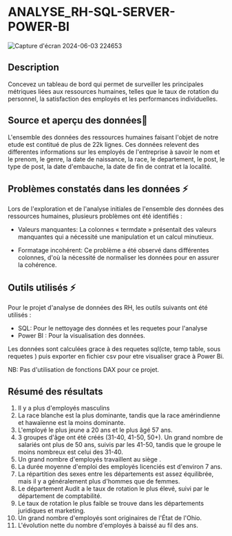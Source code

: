 # ANALYSE_RH-SQL-SERVER-POWER-BI
![Capture d'écran 2024-06-03 224653](https://github.com/AnalystDose/ANALYSE_RH-SQL-SERVER-POWER-BI/assets/169387833/4c6947e6-e5e5-4f5d-bb5f-1b4535173930)
## Description

Concevez un tableau de bord qui permet de surveiller les principales métriques liées aux ressources humaines, telles que le taux de rotation du personnel, la satisfaction des employés et les performances individuelles.

## Source et aperçu des données🚀
L'ensemble des données des ressources humaines faisant l'objet de notre etude est contitué de plus de 22k lignes.
Ces données relevent des differentes informations sur les employés de l'entreprise à savoir le nom et le prenom, le genre, la date de naissance, la race, le departement, le post, le type de post, la date d'embauche, la date de fin de contrat et la localité.

## Problèmes constatés dans les données ⚡
Lors de l'exploration et de l'analyse initiales de l'ensemble des données des ressources humaines, plusieurs problèmes ont été identifiés :

- Valeurs manquantes:  La colonnes « termdate »  présentait des valeurs manquantes qui a nécessité une manipulation et un calcul minutieux.

- Formatage incohérent: Ce problème a été observé dans différentes colonnes, d'où la nécessité de normaliser les données pour en assurer la cohérence.
 
## Outils utilisés ⚡

Pour le projet d'analyse de données des RH, les outils  suivants ont été utilisés :

- SQL: Pour le nettoyage des données et les requetes pour l'analyse 
- Power BI : Pour la visualisation des données.

Les données sont calculées grace à des requetes sql(cte, temp table, sous requetes ) puis exporter en fichier csv pour etre visualiser grace à Power Bi.

NB: Pas d'utilisation de fonctions DAX pour ce projet.


## Résumé des résultats

1. Il y a plus d'employés masculins
2. La race blanche est la plus dominante, tandis que la race amérindienne et hawaïenne est la moins dominante.
3. L'employé le plus jeune a 20 ans et le plus âgé 57 ans.
4. 3 groupes d'âge ont été créés (31-40, 41-50, 50+). Un grand nombre de salariés ont plus de 50 ans, suivis par les 41-50, tandis que le groupe le moins nombreux est celui des 31-40.
5. Un grand nombre d'employés travaillent au siège .
6. La durée moyenne d'emploi des employés licenciés est d'environ 7 ans.
7. La répartition des sexes entre les départements est assez équilibrée, mais il y a généralement plus d'hommes que de femmes.
8. Le département Audit a le taux de rotation le plus élevé, suivi par le département de comptabilité. 
9. Le taux de rotation le plus faible se trouve dans les départements juridiques et marketing.
10. Un grand nombre d'employés sont originaires de l'État de l'Ohio.
11. L'évolution nette du nombre d'employés à baissé au fil des ans.
